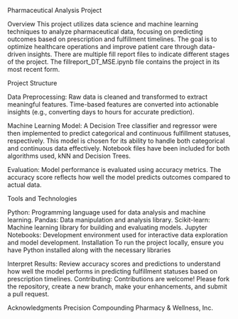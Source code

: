 Pharmaceutical Analysis Project

Overview
This project utilizes data science and machine learning techniques to analyze pharmaceutical data, focusing on predicting outcomes based on prescription and fulfillment timelines. The goal is to optimize healthcare operations and improve patient care through data-driven insights. There are multiple fill report files to indicate different stages of the project. The fillreport_DT_MSE.ipynb file contains the project in its most recent form.

Project Structure

Data Preprocessing: Raw data is cleaned and transformed to extract meaningful features. Time-based features are converted into actionable insights (e.g., converting days to hours for accurate prediction).

Machine Learning Model: A Decision Tree classifier and regressor were then implemented to predict categorical and continuous fulfillment statuses, respectively. This model is chosen for its ability to handle both categorical and continuous data effectively. Notebook files have been included for both algorithms used, kNN and Decision Trees.

Evaluation: Model performance is evaluated using accuracy metrics. The accuracy score reflects how well the model predicts outcomes compared to actual data.

Tools and Technologies

Python: Programming language used for data analysis and machine learning.
Pandas: Data manipulation and analysis library.
Scikit-learn: Machine learning library for building and evaluating models.
Jupyter Notebooks: Development environment used for interactive data exploration and model development.
Installation
To run the project locally, ensure you have Python installed along with the necessary libraries

Interpret Results:
Review accuracy scores and predictions to understand how well the model performs in predicting fulfillment statuses based on prescription timelines.
Contributing:
Contributions are welcome! Please fork the repository, create a new branch, make your enhancements, and submit a pull request.

Acknowledgments
Precision Compounding Pharmacy & Wellness, Inc.
